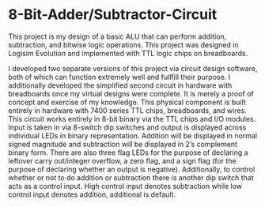 # 8-Bit-Adder/Subtractor-Circuit
This project is my design of a basic ALU that can perform addition, subtraction, and bitwise logic operations. This project was designed in Logisim Evolution and implemented with TTL logic chips on breadboards.

I developed two separate versions of this project via circuit design software, both of which can function extremely well and fullfill their purpose. I additionally developed the simplified second circuit in hardware with breadboards once my virtual designs were complete. It is merely a proof of concept and exercise of my knowledge. This physical component is built entirely in hardware with 7400 series TTL chips, breadboards, and wires. This circuit works entirely in 8-bit binary via the TTL chips and I/O modules. Input is taken in via 8-switch dip switches and output is displayed across individual LEDs in binary representation. Addition will be displayed in normal signed magnitude and subtraction will be displayed in 2’s complement binary form. There are also three flag LEDs for the purpose of declaring a leftover carry out/integer overflow, a zero flag, and a sign flag (for the purpose of declaring whether an output is negative). Additionally, to control whether or not to do addition or subtraction there is another dip switch that acts as a control input. High control input denotes subtraction while low control input denotes addition, additional is default.
